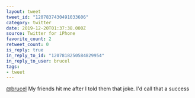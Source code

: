 ```yaml
---
layout: tweet
tweet_id: "1207837430491033606"
category: twitter
date: 2019-12-20T01:37:38.000Z
source: Twitter for iPhone
favorite_count: 2
retweet_count: 0
is_reply: true
in_reply_to_id: "1207818250584829954"
in_reply_to_user: brucel
tags:
- tweet
---
```


[@brucel](https://twitter.com/@brucel) My friends hit me after I told them that joke. I'd call that a success

